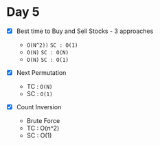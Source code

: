 # Day 5
- [x] Best time to Buy and Sell Stocks - 3 approaches
    - ```O(N^2))``` ```SC : O(1)```
    - ```O(N)``` ```SC : O(N)```
    - ```O(N)``` ```SC : O(1)```
- [x] Next Permutation 
    - TC : ```O(N)```
    - SC : ```O(1)``` 
    
- [x] Count Inversion
    - Brute Force
    - TC : O(n^2)
    - SC : O(1)

